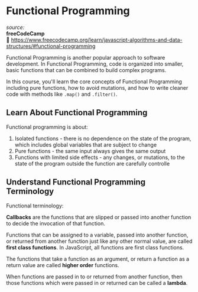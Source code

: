 # Functional Programming

_source:_  
**freeCodeCamp**  
:link: https://www.freecodecamp.org/learn/javascript-algorithms-and-data-structures/#functional-programming  

Functional Programming is another popular approach to software development. In Functional Programming, code is organized into smaller, basic functions that can be combined to build complex programs.  

In this course, you'll learn the core concepts of Functional Programming including pure functions, how to avoid mutations, and how to write cleaner code with methods like ``.map()`` and ``.filter()``.  

## Learn About Functional Programming

Functional programming is about:  

1. Isolated functions - there is no dependence on the state of the program, which includes global variables that are subject to change
2. Pure functions - the same input always gives the same output
3. Functions with limited side effects - any changes, or mutations, to the state of the program outside the function are carefully controlle

## Understand Functional Programming Terminology

Functional terminology:  

**Callbacks** are the functions that are slipped or passed into another function to decide the invocation of that function.  

Functions that can be assigned to a variable, passed into another function, or returned from another function just like any other normal value, are called **first class functions**. In JavaScript, all functions are first class functions.  

The functions that take a function as an argument, or return a function as a return value are called **higher order** functions.  

When functions are passed in to or returned from another function, then those functions which were passed in or returned can be called a **lambda**.  